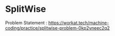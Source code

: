 # SplitWise


Problem Statement : https://workat.tech/machine-coding/practice/splitwise-problem-0kp2yneec2q2
